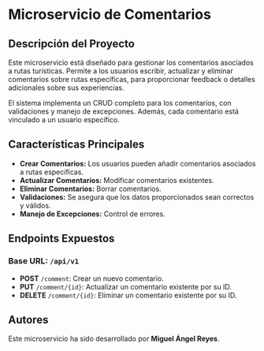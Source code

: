 # Microservicio de Comentarios

## Descripción del Proyecto
Este microservicio está diseñado para gestionar los comentarios asociados a rutas turísticas. Permite a los usuarios escribir, actualizar y eliminar comentarios sobre rutas específicas, para proporcionar feedback o detalles adicionales sobre sus experiencias.

El sistema implementa un CRUD completo para los comentarios, con validaciones y manejo de excepciones. Además, cada comentario está vinculado a un usuario específico.

## Características Principales
- **Crear Comentarios:** Los usuarios pueden añadir comentarios asociados a rutas específicas.
- **Actualizar Comentarios:** Modificar comentarios existentes.
- **Eliminar Comentarios:** Borrar comentarios.
- **Validaciones:** Se asegura que los datos proporcionados sean correctos y válidos.
- **Manejo de Excepciones:** Control de errores.

## Endpoints Expuestos
### Base URL: `/api/v1`

- **POST** `/comment`: Crear un nuevo comentario.
- **PUT** `/comment/{id}`: Actualizar un comentario existente por su ID.
- **DELETE** `/comment/{id}`: Eliminar un comentario existente por su ID.

## Autores
Este microservicio ha sido desarrollado por **Miguel Ángel Reyes**.

